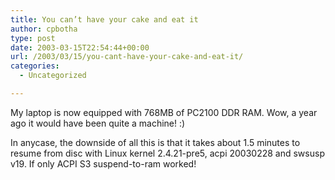 ```yaml
---
title: You can’t have your cake and eat it
author: cpbotha
type: post
date: 2003-03-15T22:54:44+00:00
url: /2003/03/15/you-cant-have-your-cake-and-eat-it/
categories:
  - Uncategorized

---
```

My laptop is now equipped with 768MB of PC2100 DDR RAM. Wow, a year ago it would have been quite a machine! :)

In anycase, the downside of all this is that it takes about 1.5 minutes to resume from disc with Linux kernel 2.4.21-pre5, acpi 20030228 and swsusp v19. If only ACPI S3 suspend-to-ram worked!
